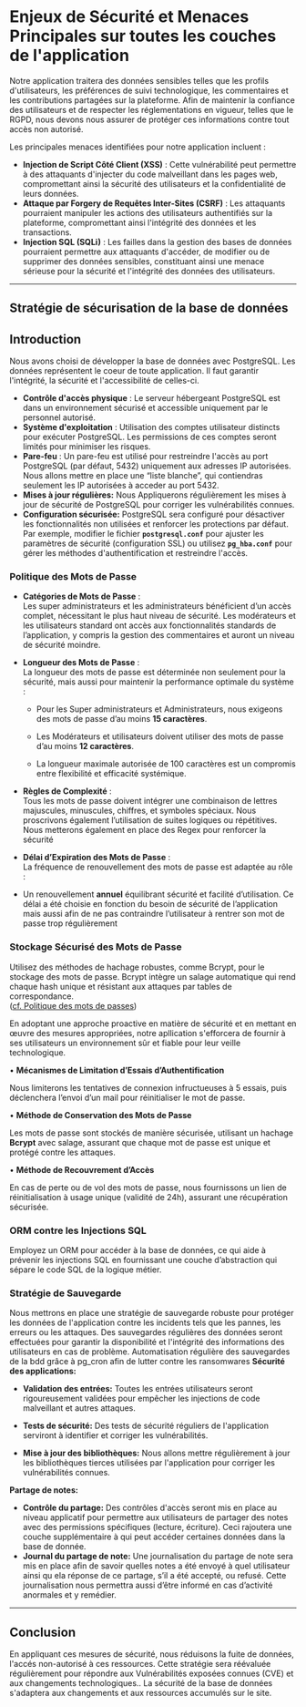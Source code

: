# Enjeux de Sécurité et Menaces Principales sur toutes les couches de l'application

Notre application traitera des données sensibles telles que les profils d'utilisateurs, les préférences de suivi technologique, les commentaires et les contributions partagées sur la plateforme. Afin de maintenir la confiance des utilisateurs et de respecter les réglementations en vigueur, telles que le RGPD, nous devons nous assurer de protéger ces informations contre tout accès non autorisé.

Les principales menaces identifiées pour notre application incluent :

- **Injection de Script Côté Client (XSS)** : Cette vulnérabilité peut permettre à des attaquants d'injecter du code malveillant dans les pages web, compromettant ainsi la sécurité des utilisateurs et la confidentialité de leurs données.
- **Attaque par Forgery de Requêtes Inter-Sites (CSRF)** : Les attaquants pourraient manipuler les actions des utilisateurs authentifiés sur la plateforme, compromettant ainsi l'intégrité des données et les transactions.
- **Injection SQL (SQLi)** : Les failles dans la gestion des bases de données pourraient permettre aux attaquants d'accéder, de modifier ou de supprimer des données sensibles, constituant ainsi une menace sérieuse pour la sécurité et l'intégrité des données des utilisateurs.

___

## Stratégie de sécurisation de la base de données

## Introduction

Nous avons choisi de développer la base de données avec PostgreSQL. Les données représentent le coeur de toute application. Il faut garantir l'intégrité, la sécurité et l'accessibilité de celles-ci. 

- **Contrôle d'accès physique** : Le serveur hébergeant PostgreSQL est dans un environnement sécurisé et accessible uniquement par le personnel autorisé.
- **Système d'exploitation** : Utilisation des comptes utilisateur distincts pour exécuter PostgreSQL. Les permissions de ces comptes seront limités pour minimiser les risques.
- **Pare-feu** : Un pare-feu est utilisé pour restreindre l'accès au port PostgreSQL (par défaut, 5432) uniquement aux adresses IP autorisées. Nous allons mettre en place une “liste blanche”, qui contiendras seulement les IP autorisées à acceder au port 5432.
- **Mises à jour régulières:** Nous Appliquerons régulièrement les mises à jour de sécurité de PostgreSQL pour corriger les vulnérabilités connues.
- **Configuration sécurisée:**  PostgreSQL sera configuré pour désactiver les fonctionnalités non utilisées et renforcer les protections par défaut. Par exemple, modifier le fichier **`postgresql.conf`** pour ajuster les paramètres de sécurité (configuration SSL) ou utilisez **`pg_hba.conf`** pour gérer les méthodes d'authentification et restreindre l'accès.

### Politique des Mots de Passe <a id="politique-des-mots-de-passe"></a>

- **Catégories de Mots de Passe** :  
  Les super administrateurs et les administrateurs bénéficient d’un accès complet, nécessitant le plus haut niveau de sécurité.
  Les modérateurs et les utilisateurs standard ont accès aux fonctionnalités standards de l’application, y compris la gestion des commentaires et auront un niveau de sécurité moindre.

- **Longueur des Mots de Passe** :  
  La longueur des mots de passe est déterminée non seulement pour la sécurité, mais aussi pour maintenir la performance optimale du système :

  - Pour les Super administrateurs et Administrateurs, nous exigeons des mots de passe d’au moins **15 caractères**.

  - Les Modérateurs et utilisateurs doivent utiliser des mots de passe d’au moins **12 caractères**.

  - La longueur maximale autorisée de 100 caractères est un compromis entre flexibilité et efficacité systémique.

- **Règles de Complexité** :  
  Tous les mots de passe doivent intégrer une combinaison de lettres majuscules, minuscules, chiffres, et symboles spéciaux. Nous proscrivons également l’utilisation de suites logiques ou répétitives.  
   Nous metterons également en place des Regex pour renforcer la sécurité

- **Délai d’Expiration des Mots de Passe** :  
  La fréquence de renouvellement des mots de passe est adaptée au rôle :

- Un renouvellement **annuel** équilibrant sécurité et facilité d’utilisation. Ce délai a été choisie en fonction du besoin de sécurité de l’application mais aussi afin de ne pas contraindre l’utilisateur à rentrer son mot de passe trop régulièrement

### Stockage Sécurisé des Mots de Passe

Utilisez des méthodes de hachage robustes, comme Bcrypt, pour le stockage des mots de passe. Bcrypt intègre un salage automatique qui rend chaque hash unique et résistant aux attaques par tables de correspondance.  
([cf. Politique des mots de passes](#politique-des-mots-de-passe))

En adoptant une approche proactive en matière de sécurité et en mettant en œuvre des mesures appropriées, notre apllication s'efforcera de fournir à ses utilisateurs un environnement sûr et fiable pour leur veille technologique.

• **Mécanismes de Limitation d’Essais d’Authentification**

Nous limiterons les tentatives de connexion infructueuses à 5 essais, puis déclenchera l’envoi d’un mail pour réinitialiser le mot de passe.

• **Méthode de Conservation des Mots de Passe**

Les mots de passe sont stockés de manière sécurisée, utilisant un hachage **Bcrypt** avec salage, assurant que chaque mot de passe est unique et protégé contre les attaques.

• **Méthode de Recouvrement d’Accès**

En cas de perte ou de vol des mots de passe, nous fournissons un lien de réinitialisation à usage unique (validité de 24h), assurant une récupération sécurisée.

### ORM contre les Injections SQL

Employez un ORM pour accéder à la base de données, ce qui aide à prévenir les injections SQL en fournissant une couche d’abstraction qui sépare le code SQL de la logique métier.

### **Stratégie de Sauvegarde**

Nous mettrons en place une stratégie de sauvegarde robuste pour protéger les données de l'application contre les incidents tels que les pannes, les erreurs ou les attaques. Des sauvegardes régulières des données seront effectuées pour garantir la disponibilité et l'intégrité des informations des utilisateurs en cas de problème. Automatisation régulière des sauvegardes de la bdd grâce à pg_cron afin de lutter contre les ransomwares
**Sécurité des applications:**

- **Validation des entrées:** Toutes les entrées utilisateurs  seront rigoureusement validées pour empêcher les injections de code malveillant et autres attaques.

- **Tests de sécurité:** Des tests de sécurité réguliers de l'application serviront à identifier et corriger les vulnérabilités.
- **Mise à jour des bibliothèques:** Nous allons mettre régulièrement à jour les bibliothèques tierces utilisées par l'application pour corriger les vulnérabilités connues.

**Partage de notes:**

- **Contrôle du partage:** Des contrôles d'accès seront mis en place au niveau applicatif pour permettre aux utilisateurs de partager des notes avec des permissions spécifiques (lecture, écriture). Ceci rajoutera une couche supplémentaire à qui peut accéder certaines données dans la base de donnée.
- **Journal du partage de note:** Une journalisation du partage de note sera mis en place afin de savoir quelles notes a été envoyé à quel utilisateur ainsi qu ela réponse de ce partage, s’il a été accepté, ou refusé. Cette journalisation nous permettra aussi d’être informé en cas d’activité anormales et y remédier.


___


## Conclusion 

En appliquant ces mesures de sécurité, nous réduisons la fuite de données, l'accés non-autorisé à ces ressources. Cette stratégie sera réévaluée régulièrement pour répondre aux Vulnérabilités exposées connues (CVE) et aux changements technologiques.. La sécurité de la base de données s'adaptera aux changements et aux ressources accumulés sur le site. 